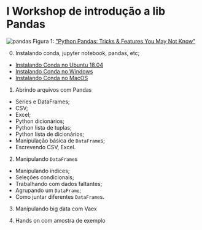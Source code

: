 # I Workshop de introdução a lib Pandas

![pandas](https://files.realpython.com/media/Python-Pandas-10-Tricks--Features-You-May-Not-Know-Watermark.e58bb5ce9835.jpg)
Figura 1: ["Python Pandas: Tricks & Features You May Not Know"](https://realpython.com/python-pandas-tricks/)


0. Instalando conda, jupyter notebook, pandas, etc;

  * [Instalando Conda no Ubuntu 18.04](https://www.digitalocean.com/community/tutorials/how-to-install-anaconda-on-ubuntu-18-04-quickstart-pt)
  * [Instalando Conda no Windows](https://docs.conda.io/projects/conda/en/latest/user-guide/install/windows.html)
  * [Instalando Conda no MacOS](https://docs.conda.io/projects/conda/en/latest/user-guide/install/macos.html)

1. Abrindo arquivos com Pandas

  * Series e DataFrames;
  * CSV;
  * Excel;
  * Python dicionários;
  * Python lista de tuplas;
  * Python lista de dicionários;
  * Manipulação básica de `DataFrame`s;
  * Escrevendo CSV, Excel.

2. Manipulando `DataFrame`s
  
  * Manipulando índices;
  * Seleções condicionais;
  * Trabalhando com dados faltantes;
  * Agrupando um `DataFrame`;
  * Como juntar diferentes `DataFrame`s.

3. Manipulando big data com Vaex

4. Hands on com amostra de exemplo
